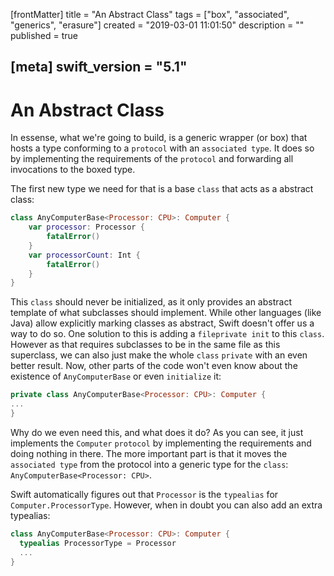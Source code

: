 [frontMatter]
title = "An Abstract Class"
tags = ["box", "associated", "generics", "erasure"]
created = "2019-03-01 11:01:50"
description = ""
published = true

[meta]
swift_version = "5.1"
---

# An Abstract Class

In essense, what we\'re going to build, is a generic wrapper (or box)
that hosts a type conforming to a `protocol` with an `associated type`.
It does so by implementing the requirements of the `protocol` and
forwarding all invocations to the boxed type.

The first new type we need for that is a base `class` that acts as a
abstract class:

``` Swift
class AnyComputerBase<Processor: CPU>: Computer {
    var processor: Processor {
        fatalError()
    }
    var processorCount: Int {
        fatalError()
    }
}
```

This `class` should never be initialized, as it only provides an
abstract template of what subclasses should implement. While other
languages (like Java) allow explicitly marking classes as abstract,
Swift doesn\'t offer us a way to do so. One solution to this is adding a
`fileprivate init` to this `class`. However as that requires subclasses
to be in the same file as this superclass, we can also just make the
whole `class` `private` with an even better result. Now, other parts of
the code won\'t even know about the existence of `AnyComputerBase` or
even `initialize` it:

``` Swift
private class AnyComputerBase<Processor: CPU>: Computer {
...
}
```

Why do we even need this, and what does it do? As you can see, it just
implements the `Computer` `protocol` by implementing the requirements
and doing nothing in there. The more important part is that it moves the
`associated type` from the protocol into a generic type for the `class`:
`AnyComputerBase<Processor: CPU>`.

Swift automatically figures out that `Processor` is the `typealias` for
`Computer.ProcessorType`. However, when in doubt you can also add an
extra typealias:

``` Swift
class AnyComputerBase<Processor: CPU>: Computer {
  typealias ProcessorType = Processor
  ...
}
```
